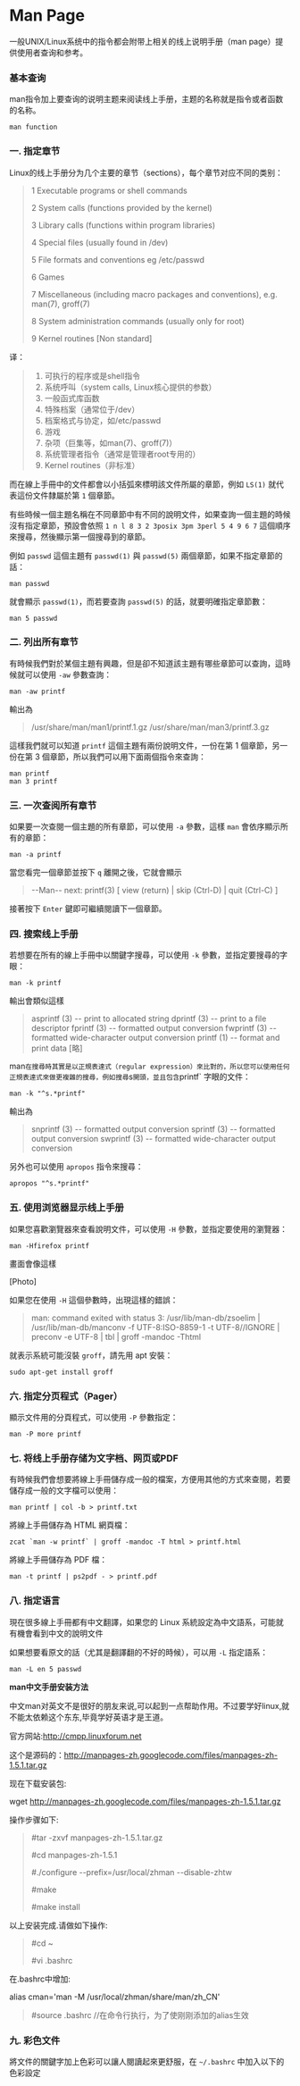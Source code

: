# Man Page

一般UNIX/Linux系统中的指令都会附带上相关的线上说明手册（man page）提供使用者查询和参考。



### 基本查询

man指令加上要查询的说明主题来阅读线上手册，主题的名称就是指令或者函数的名称。

```
man function
```



### 一. 指定章节

Linux的线上手册分为几个主要的章节（sections），每个章节对应不同的类别：

> 1  Executable programs or shell commands
>
> 2  System calls (functions provided by the kernel)
>
> 3  Library calls (functions within program libraries)
>
> 4  Special files (usually found in /dev)
>
> 5  File formats and conventions eg /etc/passwd
>
> 6  Games
>
> 7  Miscellaneous (including macro packages and conventions), e.g. man(7), groff(7)
>
> 8  System administration commands (usually only for root)
>
> 9  Kernel routines [Non standard]

译：

> 1. 可执行的程序或是shell指令
> 2. 系统呼叫（system calls, Linux核心提供的参数）
> 3. 一般函式库函数
> 4. 特殊档案（通常位于/dev）
> 5. 档案格式与协定，如/etc/passwd
> 6. 游戏
> 7. 杂项（巨集等，如man(7)、groff(7)）
> 8. 系统管理者指令（通常是管理者root专用的）
> 9. Kernel routines（非标准）

而在線上手冊中的文件都會以小括弧來標明該文件所屬的章節，例如 `LS(1)` 就代表這份文件隸屬於第 `1` 個章節。 

有些時候一個主題名稱在不同章節中有不同的說明文件，如果查詢一個主題的時候沒有指定章節，預設會依照 `1 n l 8 3 2 3posix 3pm 3perl 5 4 9 6 7` 這個順序來搜尋，然後顯示第一個搜尋到的章節。 

例如 `passwd` 這個主題有 `passwd(1)` 與 `passwd(5)` 兩個章節，如果不指定章節的話：

```
man passwd
```

就會顯示 `passwd(1)`，而若要查詢 `passwd(5)` 的話，就要明確指定章節數：

```
man 5 passwd
```



### 二. 列出所有章节

有時候我們對於某個主題有興趣，但是卻不知道該主題有哪些章節可以查詢，這時候就可以使用 `-aw` 參數查詢：

```
man -aw printf
```

輸出為

> /usr/share/man/man1/printf.1.gz
> /usr/share/man/man3/printf.3.gz

這樣我們就可以知道 `printf` 這個主題有兩份說明文件，一份在第 1 個章節，另一份在第 3 個章節，所以我們可以用下面兩個指令來查詢：

```
man printf
man 3 printf
```



### 三. 一次查阅所有章节

如果要一次查閱一個主題的所有章節，可以使用 `-a` 參數，這樣 `man` 會依序顯示所有的章節：

```
man -a printf
```

當您看完一個章節並按下 `q` 離開之後，它就會顯示

> --Man-- next: printf(3) [ view (return) | skip (Ctrl-D) | quit (Ctrl-C) ]

接著按下 `Enter` 鍵即可繼續閱讀下一個章節。



### 四. 搜索线上手册

若想要在所有的線上手冊中以關鍵字搜尋，可以使用 `-k` 參數，並指定要搜尋的字眼：

```
man -k printf
```

輸出會類似這樣

> asprintf (3) -- print to allocated string
> dprintf (3) -- print to a file descriptor
> fprintf (3) -- formatted output conversion
> fwprintf (3) -- formatted wide-character output conversion
> printf (1) -- format and print data
> [略]

man` 在搜尋時其實是以正規表達式（regular expression）來比對的，所以您可以使用任何正規表達式來做更複雜的搜尋，例如搜尋 `s` 開頭，並且包含 `printf` 字眼的文件：

```
man -k "^s.*printf"
```

輸出為

> snprintf (3) -- formatted output conversion
> sprintf (3) -- formatted output conversion
> swprintf (3) -- formatted wide-character output conversion

另外也可以使用 `apropos` 指令來搜尋：

```
apropos "^s.*printf"
```



### 五. 使用浏览器显示线上手册

如果您喜歡瀏覽器來查看說明文件，可以使用 `-H` 參數，並指定要使用的瀏覽器：

```
man -Hfirefox printf
```

畫面會像這樣

[Photo]

如果您在使用 `-H` 這個參數時，出現這樣的錯誤：

> man: command exited with status 3: /usr/lib/man-db/zsoelim | /usr/lib/man-db/manconv -f UTF-8:ISO-8859-1 -t UTF-8//IGNORE | preconv -e UTF-8 | tbl | groff -mandoc -Thtml

就表示系統可能沒裝 `groff`，請先用 apt 安裝：

```
sudo apt-get install groff
```



### 六. 指定分页程式（Pager）

顯示文件用的分頁程式，可以使用 `-P` 參數指定：

```
man -P more printf
```



### 七. 将线上手册存储为文字档、网页或PDF

有時候我們會想要將線上手冊儲存成一般的檔案，方便用其他的方式來查閱，若要儲存成一般的文字檔可以使用：

```
man printf | col -b > printf.txt
```

將線上手冊儲存為 HTML 網頁檔：

```
zcat `man -w printf` | groff -mandoc -T html > printf.html
```

將線上手冊儲存為 PDF 檔：

```
man -t printf | ps2pdf - > printf.pdf
```



### 八. 指定语言

 現在很多線上手冊都有中文翻譯，如果您的 Linux 系統設定為中文語系，可能就有機會看到中文的說明文件 

如果想要看原文的話（尤其是翻譯翻的不好的時候），可以用 `-L` 指定語系：

```
man -L en 5 passwd
```

**man中文手册安装方法**

中文man对英文不是很好的朋友来说,可以起到一点帮助作用。不过要学好linux,就不能太依赖这个东东,毕竟学好英语才是王道。

官方网站:http://cmpp.linuxforum.net

这个是源码的：http://manpages-zh.googlecode.com/files/manpages-zh-1.5.1.tar.gz

现在下载安装包:

wget http://manpages-zh.googlecode.com/files/manpages-zh-1.5.1.tar.gz

操作步骤如下:

> \#tar -zxvf manpages-zh-1.5.1.tar.gz   
>
> \#cd manpages-zh-1.5.1
>
> \#./configure --prefix=/usr/local/zhman --disable-zhtw       
>
> \#make
>
> \#make install

以上安装完成.请做如下操作:

> \#cd ~
>
> \#vi .bashrc

在.bashrc中增加:

alias cman='man -M /usr/local/zhman/share/man/zh_CN'     

> \#source .bashrc     //在命令行执行，为了使刚刚添加的alias生效



### 九. 彩色文件

 將文件的關鍵字加上色彩可以讓人閱讀起來更舒服，在 `~/.bashrc` 中加入以下的色彩設定 

